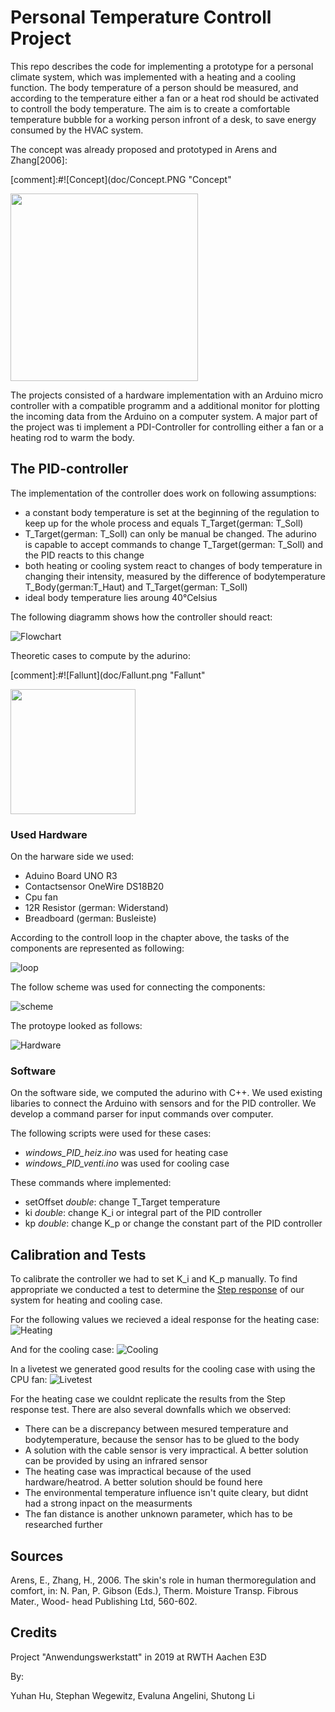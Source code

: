 # Personal Temperature Controll Project

This repo describes the code for implementing a prototype for a 
personal climate system, which was implemented with a heating and
a cooling function. The body temperature of a person should be measured, 
and according to the temperature either a fan or a heat rod should be 
activated to controll the body temperature. The aim is to create a comfortable
temperature bubble for a working person infront of a desk, to save energy 
consumed by the HVAC system.

The concept was already proposed and prototyped in Arens and Zhang[2006]:

[comment]:#![Concept](doc/Concept.PNG "Concept"

<img src="/doc/Concept.PNG" width="300" />


The projects consisted of a hardware implementation with an 
Arduino micro controller with a compatible programm and a additional
monitor for plotting the incoming data from the Arduino on a computer system.
A major part of the project was ti implement a PDI-Controller for controlling 
either a fan or a heating rod to warm the body.

## The PID-controller

The implementation of the controller does work on following assumptions:
- a constant body temperature is set at the beginning of the regulation to keep up for the whole process and equals T_Target(german: T_Soll)
- T_Target(german: T_Soll) can only be manual be changed. The adurino is capable to accept commands to change T_Target(german: T_Soll) and the PID reacts to this change
- both heating or cooling system react to changes of body temperature in changing their intensity, measured by the difference of bodytemperature T_Body(german:T_Haut) and T_Target(german: T_Soll)
- ideal body temperature lies aroung 40°Celsius

The following diagramm shows how the controller should react:

![Flowchart](doc/Flussdiagramm.png "Flussdiagramm")

Theoretic cases to compute by the adurino:

[comment]:#![Fallunt](doc/Fallunt.png "Fallunt"

<img src="/doc/Fallunt.png" width="200" />

### Used Hardware

On the harware side we used:
- Aduino Board UNO R3
- Contactsensor OneWire DS18B20
- Cpu fan
- 12R Resistor (german: Widerstand)
- Breadboard (german: Busleiste)

According to the controll loop in the chapter above, the tasks of the
components are represented as following:

![loop](doc/Loop.gif "Loop")

The follow scheme was used for connecting the components:

![scheme](doc/schematischeDarstellung.png "scheme")

The protoype looked as follows:

![Hardware](doc/Hardware1.png "Hardware")

### Software

On the software side, we computed the adurino with C++. We used existing
libaries to connect the Arduino with sensors and for the PID controller. We 
develop a command parser for input commands over computer.

The following scripts were used for these cases:
- _windows_PID_heiz.ino_ was used for heating case
- _windows_PID_venti.ino_ was used for cooling case

These commands where implemented:
- setOffset _double_: change T_Target temperature
- ki _double_: change K_i or integral part of the PID controller
- kp _double_: change K_p or change the constant part of the PID controller

## Calibration and Tests

To calibrate the controller we had to set K_i and K_p manually. To find appropriate we conducted
a test to determine the [Step response][link1] of our system for heating and cooling case.

For the following values we recieved a ideal response for the heating case:
![Heating](doc/StepResp_Heat.PNG "Heating")

And for the cooling case:
![Cooling](doc/StepResp_Col.PNG "Cooling")

In a livetest we generated good results for the cooling case with using the CPU fan:
![Livetest](doc/Livetest.PNG "Livetest")

For the heating case we couldnt replicate the results from the Step response test. There are also several downfalls
which we observed:

- There can be a discrepancy between mesured temperature and bodytemperature, because the sensor has to be glued to the body
- A solution with the cable sensor is very impractical. A better solution can be provided by using an infrared sensor
- The heating case was impractical because of the used hardware/heatrod. A better solution should be found here
- The environmental temperature influence isn't quite cleary, but didnt had a strong inpact on the measurments 
- The fan distance is another unknown parameter, which has to be researched further 


## Sources

Arens, E., Zhang, H., 2006. The skin's role in human thermoregulation and comfort, in: N. Pan, P. Gibson (Eds.), Therm. Moisture Transp. Fibrous Mater., Wood- head Publishing Ltd, 560-602. 

## Credits
Project "Anwendungswerkstatt" in 2019 at RWTH Aachen E3D

By:

Yuhan Hu, Stephan Wegewitz, Evaluna Angelini, Shutong Li



[link1]: https://en.wikipedia.org/wiki/Step_response